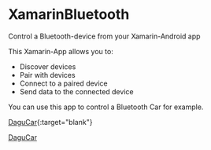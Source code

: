 # XamarinBluetooth
Control a Bluetooth-device from your Xamarin-Android app

This Xamarin-App allows you to:
- Discover devices
- Pair with devices
- Connect to a paired device
- Send data to the connected device

You can use this app to control a Bluetooth Car for example.

[DaguCar](http://dutch.alibaba.com/product-detail/i-racer-2-wheel-bluetooth-control-mobile-car-chassis-596222354.html){:target="blank"}

<a target="_blank" href="http://dutch.alibaba.com/product-detail/i-racer-2-wheel-bluetooth-control-mobile-car-chassis-596222354.html">DaguCar</a>
